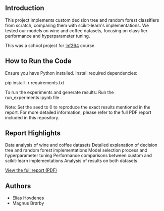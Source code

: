 ## Introduction
This project implements custom decision tree and random forest classifiers from scratch, comparing them with scikit-learn's implementations. We tested our models on wine and coffee datasets, focusing on classifier performance and hyperparameter tuning. 

This was a school project for [Inf264](https://www4.uib.no/emner/INF264) course.


## How to Run the Code

Ensure you have Python installed.
Install required dependencies:

pip install -r requirements.txt

To run the experiments and generate results:
Run the run_experiments.ipynb file


Note: Set the seed to 0 to reproduce the exact results mentioned in the report.
For more detailed information, please refer to the full PDF report included in this repository.

## Report Highlights

Data analysis of wine and coffee datasets
Detailed explanation of decision tree and random forest implementations
Model selection process and hyperparameter tuning
Performance comparisons between custom and scikit-learn implementations
Analysis of results on both datasets

[View the full report (PDF)](Report.pdf)

## Authors
* Elias Hovdenes
* Magnus Brørby

